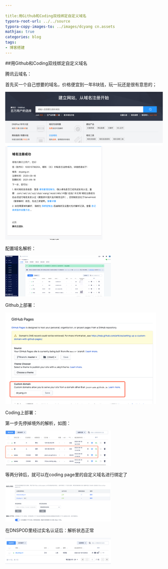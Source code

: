 ```yaml
---

title:用Github和Coding双线绑定自定义域名
typora-root-url: ../../source
typora-copy-images-to: ../images/dcyang cn.assets
mathjax: true
categories: blog
tags:
- 博客搭建
---
```


##用Github和Coding双线绑定自定义域名

腾讯云域名：

首先买一个自己想要的域名，价格便宜到一年8块钱，玩一玩还是很有意思的；

<img src="/images/dcyang%20cn.assets/image-20200918135145781.png" alt="image-20200918135145781" style="zoom: 50%;" />

<img src="/images/dcyang%20cn.assets/image-20200918135332850.png" alt="image-20200918135332850" style="zoom:50%;" />

配置域名解析：

<img src="/images/dcyang%20cn.assets/image-20200918141608365.png" alt="image-20200918141608365" style="zoom: 33%;" />

Github上部署： 

<img src="/images/dcyang%20cn.assets/image-20200918143446113.png" alt="image-20200918143446113" style="zoom:50%;" />

Coding上部署：

第一步先停掉境外的解析，如图：

<img src="/images/dcyang%20cn.assets/image-20200919125106720.png" alt="image-20200919125106720" style="zoom:33%;" />

等两分钟后，就可以在coding page里的自定义域名进行绑定了

<img src="/images/dcyang%20cn.assets/image-20200919125023135.png" alt="image-20200919125023135" style="zoom:33%;" />



在DNSPOD里经过实名认证后：解析状态正常

<img src="/images/dcyang%20cn.assets/image-20200919123141461.png" alt="image-20200919123141461" style="zoom: 33%;" />
